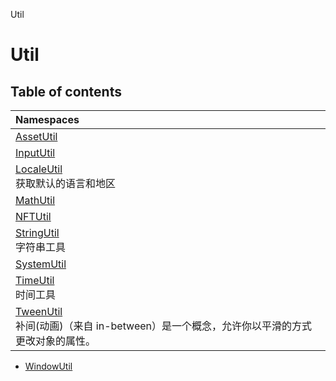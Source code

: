 Util

# Util <Badge type="tip" text="Namespace" />

## Table of contents

| Namespaces                                                                                                           |
| :------------------------------------------------------------------------------------------------------------------- |
| [AssetUtil](Util.Util.AssetUtil.md)                                                                                  |
| [InputUtil](Util.Util.InputUtil.md)                                                                                  |
| [LocaleUtil](Util.Util.LocaleUtil.md) <br> 获取默认的语言和地区                                                      |
| [MathUtil](Util.Util.MathUtil.md)                                                                                    |
| [NFTUtil](Util.Util.NFTUtil.md)                                                                                      |
| [StringUtil](Util.Util.StringUtil.md) <br> 字符串工具                                                                |
| [SystemUtil](Util.Util.SystemUtil.md)                                                                                |
| [TimeUtil](Util.Util.TimeUtil.md) <br> 时间工具                                                                      |
| [TweenUtil](Util.Util.TweenUtil.md) <br> 补间(动画)（来自 in-between）是一个概念，允许你以平滑的方式更改对象的属性。 |

- [WindowUtil](Util.Util.WindowUtil.md)
